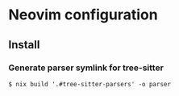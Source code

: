# Neovim configuration

## Install

### Generate parser symlink for tree-sitter

```console
$ nix build '.#tree-sitter-parsers' -o parser
```
